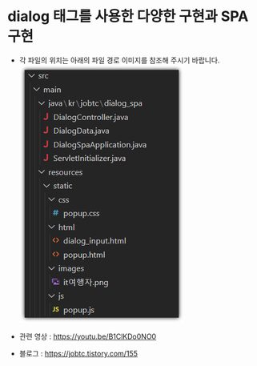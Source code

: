# dialog 태그를 사용한 다양한 구현과 SPA구현
- 각 파일의 위치는 아래의 파일 경로 이미지를 참조해 주시기 바랍니다.
![로고](https://github.com/hiparkwg/dialog_spa/blob/main/%ED%8C%8C%EC%9D%BC%EA%B5%AC%EC%A1%B0.png)

- 관련 영상 : https://youtu.be/B1ClKDo0NO0
- 블로그 : https://jobtc.tistory.com/155
